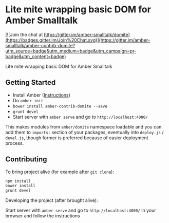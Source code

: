 # Lite mite wrapping basic DOM for Amber Smalltalk

[![Join the chat at https://gitter.im/amber-smalltalk/domite](https://badges.gitter.im/Join%20Chat.svg)](https://gitter.im/amber-smalltalk/amber-contrib-domite?utm_source=badge&utm_medium=badge&utm_campaign=pr-badge&utm_content=badge)

Lite mite wrapping basic DOM for Amber Smalltalk

## Getting Started

- Install Amber ([Instructions](http://docs.amber-lang.net/faq.html))
- Do ``amber init``
- ``bower install amber-contrib-domite --save``
- ``grunt devel``
- Start server with `amber serve` and go to `http://localhost:4000/`

This makes modules from `amber/domite` namespace loadable and you can add them
to `imports:` section of your packages, eventually into `deploy.js` / `devel.js`,
though former is preferred because of easier deployment process.

## Contributing

To bring project alive (for example after `git clone`):

```sh
npm install
bower install
grunt devel
```

Developing the project (after brought alive):

Start server with `amber serve` and go to `http://localhost:4000/` in your browser and follow the instructions
